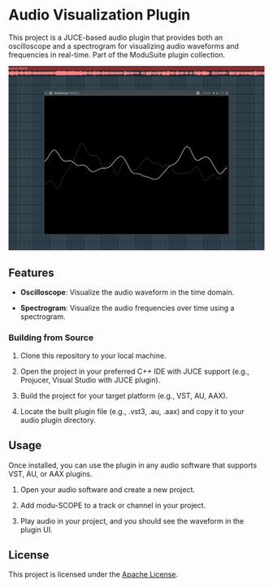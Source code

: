 # Audio Visualization Plugin

This project is a JUCE-based audio plugin that provides both an oscilloscope and a spectrogram for visualizing audio waveforms and frequencies in real-time. Part of the ModuSuite plugin collection.

![Visualizer Interface](https://github.com/AdamUllmann/images-for-repos/blob/f23ac0a683ca1676e91188208fab18e0e798e441/modu_scope.png)

## Features

- **Oscilloscope**: Visualize the audio waveform in the time domain.

- **Spectrogram**: Visualize the audio frequencies over time using a spectrogram.

### Building from Source

1. Clone this repository to your local machine.

2. Open the project in your preferred C++ IDE with JUCE support (e.g., Projucer, Visual Studio with JUCE plugin).

3. Build the project for your target platform (e.g., VST, AU, AAX).

4. Locate the built plugin file (e.g., .vst3, .au, .aax) and copy it to your audio plugin directory.

## Usage

Once installed, you can use the plugin in any audio software that supports VST, AU, or AAX plugins.

1. Open your audio software and create a new project.

2. Add modu-SCOPE to a track or channel in your project.

3. Play audio in your project, and you should see the waveform in the plugin UI.

## License

This project is licensed under the [Apache License](LICENSE).
